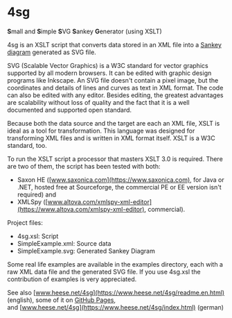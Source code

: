 # 4sg
**S**mall and **S**imple **S**VG **S**ankey **G**enerator (using XSLT)

4sg is an XSLT script that converts data stored in an XML file into a [Sankey diagram](https://en.wikipedia.org/wiki/Sankey_diagram) generated as SVG file.  

SVG (Scalable Vector Graphics) is a W3C standard for vector graphics supported by all modern browsers. It can be edited with graphic design programs like Inkscape. An SVG file doesn't contain a pixel image, but the coordinates and details of lines and curves as text in XML format. The code can also be edited with any editor. Besides editing, the greatest advantages are scalability without loss of quality and the fact that it is a well documented and supported open standard.  

Because both the data source and the target are each an XML file, XSLT is ideal as a tool for transformation. This language was designed for transforming XML files and is written in XML format itself. XSLT is a W3C standard, too.  

To run the XSLT script a processor that masters XSLT 3.0 is required. There are two of them, the script has been tested with both:  
- Saxon HE ([www.saxonica.com](https://www.saxonica.com), for Java or .NET, hosted free at Sourceforge, the commercial PE or EE version isn't required) and  
- XMLSpy ([www.altova.com/xmlspy-xml-editor](https://www.altova.com/xmlspy-xml-editor), commercial).  

Project files:
- 4sg.xsl: Script
- SimpleExample.xml: Source data  
- SimpleExample.svg: Generated Sankey Diagram  

Some real life examples are available in the examples directory, each with a raw XML data file and the generated SVG file. If you use 4sg.xsl the contribution of examples is very appreciated.

See also [www.heese.net/4sg](https://www.heese.net/4sg/readme.en.html) (english), some of it on [GitHub Pages](https://andreasheese.github.io/4sg/),  
and [www.heese.net/4sg](https://www.heese.net/4sg/index.html) (german)
